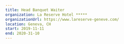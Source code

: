 ```yaml
---
title: Head Banquet Waiter
organization: La Reserve Hotel *****
organizationUrl: https://www.lareserve-geneve.com/
location: Geneva, CH
start: 2019-11-11
end: 2020-31-10
---
```


